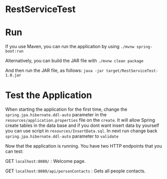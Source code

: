 # RestServiceTest

# Run
If you use Maven, you can run the application by using 
`./mvnw spring-boot:run`

Alternatively, you can build the JAR file with 
`./mvnw clean package`

And then run the JAR file, as follows:
`java -jar target/RestServiceTest-1.0.jar`

# Test the Application
When starting the application for the first time, change the `spring.jpa.hibernate.ddl-auto` parameter in the `resources/application.properties` file on the `create`. It will allow Spring create tables in the data base and if you dont want insert data by yourself you can use script in `resources/InsertData.sql`. In next run change back `spring.jpa.hibernate.ddl-auto` parameter to `validate`

Now that the application is running. You have two HTTP endpoints that you can test:

GET `localhost:8080/` : Welcome page. 

GET `localhost:8080/api/personContacts` : Gets all people contacts.
